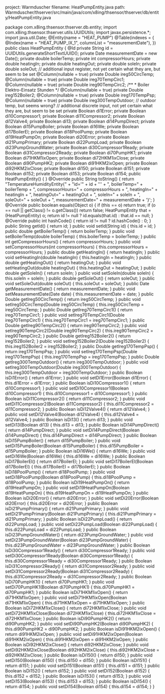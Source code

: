 project: Warmduscher
filename: HeatPumpEntity.java
path: Warmduscher/thserver/src/main/java/com/x8ing/thsensor/thserver/db/entity/HeatPumpEntity.java

package com.x8ing.thsensor.thserver.db.entity;
import com.x8ing.thsensor.thserver.utils.UUIDUtils;
import javax.persistence.*;
import java.util.Date;
@Entity(name = "HEAT_PUMP")
@Table(indexes = {
        @Index(name = "HEAT_PUMP_IX_1", columnList = "measurementDate"),
})
public class HeatPumpEntity {
    @Id
    private String id = UUIDUtils.generateShortTextUUID();
    private Date measurementDate = new Date();
    private double boilerTemp;
    private int compressorHours;
    private double heatingIn;
    private double heatingOut;
    private double soleIn;
    private double soleOut;
    // additional input register, not yet certain what they are, but seem to be set
    @Column(nullable = true)
    private Double ireg50CircTemp;
    @Column(nullable = true)
    private Double ireg70TempCirc1;
    @Column(nullable = true)
    private Double ireg90TempCirc2;
    /**
     * Boiler Elektro-Einsatz Stunden
     */
    @Column(nullable = true)
    private Double ireg152Boiler2;
    @Column(nullable = true)
    private Double ireg170TempPsp;
    @Column(nullable = true)
    private Double ireg300TempOutdoor; // outdoor temp, but seems wrong?
    // additional discrete input, not yet certain what they are, but seem to be set
    private Boolean di1Error;
    private Boolean di10Compressor1;
    private Boolean di11Compressor2;
    private Boolean di12Valve4;
    private Boolean di13;
    private Boolean di14PumpDirect;
    private Boolean di15PumpBoiler;
    private Boolean di16We;
    private Boolean di17BoilerEl;
    private Boolean di18PoolPump;
    private Boolean di19HeatPumpOn;
    private Boolean di20Error;
    private Boolean di21PumpPrimary;
    private Boolean di22PumpLoad;
    private Boolean di23PumpGroundWater;
    private Boolean di30Compressor1Ready;
    private Boolean di31Compressor2Ready;
    private Boolean di70PumpHK1;
    private Boolean di71HKM1ixOpen;
    private Boolean di72HKM1ixClose;
    private Boolean di90PumpHK2;
    private Boolean di91HKM2ixOpen;
    private Boolean di92HKM2ixClose;
    private Boolean di150;
    private Boolean di151;
    private Boolean di152;
    private Boolean di153;
    private Boolean di154;
    public HeatPumpEntity() {
    }
    @Override
    public String toString() {
        return "TemperatureHumidityEntity{" +
                "id='" + id + '\'' +
                ", boilerTemp=" + boilerTemp +
                ", compressorHours=" + compressorHours +
                ", heatingIn=" + heatingIn +
                ", heatingOut=" + heatingOut +
                ", soleIn=" + soleIn +
                ", soleOut=" + soleOut +
                ", measurementDate=" + measurementDate +
                '}';
    }
    @Override
    public boolean equals(Object o) {
        if (this == o) return true;
        if (o == null || getClass() != o.getClass()) return false;
        HeatPumpEntity that = (HeatPumpEntity) o;
        return id != null ? id.equals(that.id) : that.id == null;
    }
    @Override
    public int hashCode() {
        return id != null ? id.hashCode() : 0;
    }
    public String getId() {
        return id;
    }
    public void setId(String id) {
        this.id = id;
    }
    public double getBoilerTemp() {
        return boilerTemp;
    }
    public void setBoilerTemp(double boilerTemp) {
        this.boilerTemp = boilerTemp;
    }
    public int getCompressorHours() {
        return compressorHours;
    }
    public void setCompressorHours(int compressorHours) {
        this.compressorHours = compressorHours;
    }
    public double getHeatingIn() {
        return heatingIn;
    }
    public void setHeatingIn(double heatingIn) {
        this.heatingIn = heatingIn;
    }
    public double getHeatingOut() {
        return heatingOut;
    }
    public void setHeatingOut(double heatingOut) {
        this.heatingOut = heatingOut;
    }
    public double getSoleIn() {
        return soleIn;
    }
    public void setSoleIn(double soleIn) {
        this.soleIn = soleIn;
    }
    public double getSoleOut() {
        return soleOut;
    }
    public void setSoleOut(double soleOut) {
        this.soleOut = soleOut;
    }
    public Date getMeasurementDate() {
        return measurementDate;
    }
    public void setMeasurementDate(Date date) {
        this.measurementDate = date;
    }
    public Double getIreg50CircTemp() {
        return ireg50CircTemp;
    }
    public void setIreg50CircTemp(Double ireg50CircTemp) {
        this.ireg50CircTemp = ireg50CircTemp;
    }
    public Double getIreg70TempCirc1() {
        return ireg70TempCirc1;
    }
    public void setIreg70TempCirc1(Double ireg70TempCirc1) {
        this.ireg70TempCirc1 = ireg70TempCirc1;
    }
    public Double getIreg90TempCirc2() {
        return ireg90TempCirc2;
    }
    public void setIreg90TempCirc2(Double ireg90TempCirc2) {
        this.ireg90TempCirc2 = ireg90TempCirc2;
    }
    public Double getIreg152Boiler2() {
        return ireg152Boiler2;
    }
    public void setIreg152Boiler2(Double ireg152Boiler2) {
        this.ireg152Boiler2 = ireg152Boiler2;
    }
    public Double getIreg170TempPsp() {
        return ireg170TempPsp;
    }
    public void setIreg170TempPsp(Double ireg170TempPsp) {
        this.ireg170TempPsp = ireg170TempPsp;
    }
    public Double getIreg300TempOutdoor() {
        return ireg300TempOutdoor;
    }
    public void setIreg300TempOutdoor(Double ireg300TempOutdoor) {
        this.ireg300TempOutdoor = ireg300TempOutdoor;
    }
    public Boolean isDi1Error() {
        return di1Error;
    }
    public void setDi1Error(Boolean di1Error) {
        this.di1Error = di1Error;
    }
    public Boolean isDi10Compressor1() {
        return di10Compressor1;
    }
    public void setDi10Compressor1(Boolean di10Compressor1) {
        this.di10Compressor1 = di10Compressor1;
    }
    public Boolean isDi11Compressor2() {
        return di11Compressor2;
    }
    public void setDi11Compressor2(Boolean di11Compressor2) {
        this.di11Compressor2 = di11Compressor2;
    }
    public Boolean isDi12Valve4() {
        return di12Valve4;
    }
    public void setDi12Valve4(Boolean di12Valve4) {
        this.di12Valve4 = di12Valve4;
    }
    public Boolean isDi13() {
        return di13;
    }
    public void setDi13(Boolean di13) {
        this.di13 = di13;
    }
    public Boolean isDi14PumpDirect() {
        return di14PumpDirect;
    }
    public void setDi14PumpDirect(Boolean di14PumpDirect) {
        this.di14PumpDirect = di14PumpDirect;
    }
    public Boolean isDi15PumpBoiler() {
        return di15PumpBoiler;
    }
    public void setDi15PumpBoiler(Boolean di15PumpBoiler) {
        this.di15PumpBoiler = di15PumpBoiler;
    }
    public Boolean isDi16We() {
        return di16We;
    }
    public void setDi16We(Boolean di16We) {
        this.di16We = di16We;
    }
    public Boolean isDi17BoilerEl() {
        return di17BoilerEl;
    }
    public void setDi17BoilerEl(Boolean di17BoilerEl) {
        this.di17BoilerEl = di17BoilerEl;
    }
    public Boolean isDi18PoolPump() {
        return di18PoolPump;
    }
    public void setDi18PoolPump(Boolean di18PoolPump) {
        this.di18PoolPump = di18PoolPump;
    }
    public Boolean isDi19HeatPumpOn() {
        return di19HeatPumpOn;
    }
    public void setDi19HeatPumpOn(Boolean di19HeatPumpOn) {
        this.di19HeatPumpOn = di19HeatPumpOn;
    }
    public Boolean isDi20Error() {
        return di20Error;
    }
    public void setDi20Error(Boolean di20Error) {
        this.di20Error = di20Error;
    }
    public Boolean isDi21PumpPrimary() {
        return di21PumpPrimary;
    }
    public void setDi21PumpPrimary(Boolean di21PumpPrimary) {
        this.di21PumpPrimary = di21PumpPrimary;
    }
    public Boolean isDi22PumpLoad() {
        return di22PumpLoad;
    }
    public void setDi22PumpLoad(Boolean di22PumpLoad) {
        this.di22PumpLoad = di22PumpLoad;
    }
    public Boolean isDi23PumpGroundWater() {
        return di23PumpGroundWater;
    }
    public void setDi23PumpGroundWater(Boolean di23PumpGroundWater) {
        this.di23PumpGroundWater = di23PumpGroundWater;
    }
    public Boolean isDi30Compressor1Ready() {
        return di30Compressor1Ready;
    }
    public void setDi30Compressor1Ready(Boolean di30Compressor1Ready) {
        this.di30Compressor1Ready = di30Compressor1Ready;
    }
    public Boolean isDi31Compressor2Ready() {
        return di31Compressor2Ready;
    }
    public void setDi31Compressor2Ready(Boolean di31Compressor2Ready) {
        this.di31Compressor2Ready = di31Compressor2Ready;
    }
    public Boolean isDi70PumpHK1() {
        return di70PumpHK1;
    }
    public void setDi70PumpHK1(Boolean di70PumpHK1) {
        this.di70PumpHK1 = di70PumpHK1;
    }
    public Boolean isDi71HKM1ixOpen() {
        return di71HKM1ixOpen;
    }
    public void setDi71HKM1ixOpen(Boolean di71HKM1ixOpen) {
        this.di71HKM1ixOpen = di71HKM1ixOpen;
    }
    public Boolean isDi72HKM1ixClose() {
        return di72HKM1ixClose;
    }
    public void setDi72HKM1ixClose(Boolean di72HKM1ixClose) {
        this.di72HKM1ixClose = di72HKM1ixClose;
    }
    public Boolean isDi90PumpHK2() {
        return di90PumpHK2;
    }
    public void setDi90PumpHK2(Boolean di90PumpHK2) {
        this.di90PumpHK2 = di90PumpHK2;
    }
    public Boolean isDi91HKM2ixOpen() {
        return di91HKM2ixOpen;
    }
    public void setDi91HKM2ixOpen(Boolean di91HKM2ixOpen) {
        this.di91HKM2ixOpen = di91HKM2ixOpen;
    }
    public Boolean isDi92HKM2ixClose() {
        return di92HKM2ixClose;
    }
    public void setDi92HKM2ixClose(Boolean di92HKM2ixClose) {
        this.di92HKM2ixClose = di92HKM2ixClose;
    }
    public Boolean isDi150() {
        return di150;
    }
    public void setDi150(Boolean di150) {
        this.di150 = di150;
    }
    public Boolean isDi151() {
        return di151;
    }
    public void setDi151(Boolean di151) {
        this.di151 = di151;
    }
    public Boolean isDi152() {
        return di152;
    }
    public void setDi152(Boolean di152) {
        this.di152 = di152;
    }
    public Boolean isDi153() {
        return di153;
    }
    public void setDi153(Boolean di153) {
        this.di153 = di153;
    }
    public Boolean isDi154() {
        return di154;
    }
    public void setDi154(Boolean di154) {
        this.di154 = di154;
    }
}